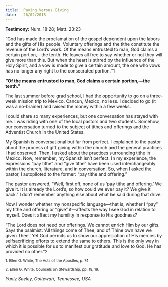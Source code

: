 ```yaml
---
title:  Paying Versus Giving
date:   26/02/2018
---
```


**Testimony:** Num. 18:28; Matt. 23:23

“God has made the proclamation of the gospel dependent upon the labors and the gifts of His people. Voluntary offerings and the tithe constitute the revenue of the Lord’s work. Of the means entrusted to man, God claims a certain portion,—the tenth. He leaves all free to say whether or not they will give more than this. But when the heart is stirred by the influence of the Holy Spirit, and a vow is made to give a certain amount, the one who vows has no longer any right to the consecrated portion.”1

**“Of the means entrusted to man, God claims a certain portion,—the tenth.”**

The last summer before grad school, I had the opportunity to go on a three-week mission trip to Mexico. Cancun, Mexico, no less. I decided to go (it was a no-brainer) and raised the money within a few weeks.

I could share so many experiences, but one conversation has stayed with me. I was riding with one of the local pastors and two students. Somehow, our conversation turned to the subject of tithes and offerings and the Adventist Church in the United States.

My Spanish is conversational but far from perfect. I explained to the pastor about the process of gift giving within the church and the general practices I had observed. Then, I asked about the practices surrounding tithe in Mexico. Now, remember, my Spanish isn’t perfect. In my experience, the expressions “pay tithe” and “give tithe” have been used interchangeably within the church, literature, and in conversation. So, when I asked the pastor, I autopiloted to the former: “pay tithe and offering.”

The pastor answered, “Well, first off, none of us ‘pay tithe and offering.’ We give it. It is already the Lord’s, so how could we ever pay it? We give it back.” I don’t remember anything else about what he said during that drive.

Now I wonder whether my nonspecific language—that is, whether I “pay” my tithe and offering or “give” it—affects the way I see God in relation to myself. Does it affect my humility in response to His goodness?

“The Lord does not need our offerings. We cannot enrich Him by our gifts. Says the psalmist: ‘All things come of Thee, and of Thine own have we given Thee.’ Yet God permits us to show our appreciation of His mercies by selfsacrificing efforts to extend the same to others. This is the only way in which it is possible for us to manifest our gratitude and love to God. He has provided no other.”2

<sub>1. Ellen G. White, The Acts of the Apostles, p. 74.</sub>

<sub>2. Ellen G. White, Counsels on Stewardship, pp. 18, 19.</sub>

_Yaniz Seeley, Ooltewah, Tennessee, USA_

